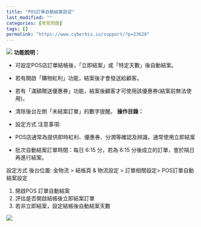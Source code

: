 ```yaml
---
title: "POS訂單自動結案設定"
last_modified: ""
categories: [常見問題]
tags: []
permalink: "https://www.cyberbiz.io/support/?p=23628"
---
```


![](https://www.cyberbiz.io/support/wp-content/uploads/2021/08/企業版.png)
**功能說明：**  

* 可設定POS店訂單結帳後，「立即結案」或「特定天數」後自動結案。
* 若有開啟「購物紅利」功能，結案後才會發送給顧客。
* 若有「滿額贈送優惠券」功能，結案後顧客才可使用該優惠券(結案前無法使用)。
* 清除後台左側「未結案訂單」的數字提醒。
**操作目錄：**

* 設定方式
注意事項:  

* POS店通常為提供即時紅利、優惠券、分潤等確認及辨識，通常使用立即結案
* 批次自動結案訂單時間：每日 6:15 分，若為 6:15 分後成立的訂單，會於隔日再進行結案。

設定方式 後台位置: 金物流 > 結帳頁 & 物流設定 > 訂單相關設定> POS訂單自動結案設定  
1. 開啟POS 訂單自動結案  
2. 評估是否開啟結帳後立即結案訂單  
3. 若非立即結案，設定結帳後自動結案天數  

[![](https://www.cyberbiz.io/support/wp-content/uploads/2021/12/POS訂單自動結案設定.png)](https://www.cyberbiz.io/support/wp-content/uploads/2021/12/POS訂單自動結案設定.png)

